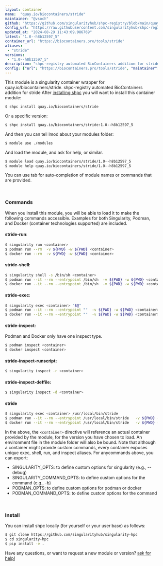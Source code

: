 ```yaml
---
layout: container
name:  "quay.io/biocontainers/stride"
maintainer: "@vsoch"
github: "https://github.com/singularityhub/shpc-registry/blob/main/quay.io/biocontainers/stride/container.yaml"
config_url: "https://raw.githubusercontent.com/singularityhub/shpc-registry/main/quay.io/biocontainers/stride/container.yaml"
updated_at: "2024-08-29 11:43:09.986769"
latest: "1.0--h8b12597_5"
container_url: "https://biocontainers.pro/tools/stride"
aliases:
 - "stride"
versions:
 - "1.0--h8b12597_5"
description: "shpc-registry automated BioContainers addition for stride"
config: {"url": "https://biocontainers.pro/tools/stride", "maintainer": "@vsoch", "description": "shpc-registry automated BioContainers addition for stride", "latest": {"1.0--h8b12597_5": "sha256:2ed78d461f2e6ac283a9e07bf727750ed0270f751c127fd2503a7b3b286b380b"}, "tags": {"1.0--h8b12597_5": "sha256:2ed78d461f2e6ac283a9e07bf727750ed0270f751c127fd2503a7b3b286b380b"}, "docker": "quay.io/biocontainers/stride", "aliases": {"stride": "/usr/local/bin/stride"}}
---
```


This module is a singularity container wrapper for quay.io/biocontainers/stride.
shpc-registry automated BioContainers addition for stride
After [installing shpc](#install) you will want to install this container module:


```bash
$ shpc install quay.io/biocontainers/stride
```

Or a specific version:

```bash
$ shpc install quay.io/biocontainers/stride:1.0--h8b12597_5
```

And then you can tell lmod about your modules folder:

```bash
$ module use ./modules
```

And load the module, and ask for help, or similar.

```bash
$ module load quay.io/biocontainers/stride/1.0--h8b12597_5
$ module help quay.io/biocontainers/stride/1.0--h8b12597_5
```

You can use tab for auto-completion of module names or commands that are provided.

<br>

### Commands

When you install this module, you will be able to load it to make the following commands accessible.
Examples for both Singularity, Podman, and Docker (container technologies supported) are included.

#### stride-run:

```bash
$ singularity run <container>
$ podman run --rm  -v ${PWD} -w ${PWD} <container>
$ docker run --rm  -v ${PWD} -w ${PWD} <container>
```

#### stride-shell:

```bash
$ singularity shell -s /bin/sh <container>
$ podman run --it --rm --entrypoint /bin/sh  -v ${PWD} -w ${PWD} <container>
$ docker run --it --rm --entrypoint /bin/sh  -v ${PWD} -w ${PWD} <container>
```

#### stride-exec:

```bash
$ singularity exec <container> "$@"
$ podman run --it --rm --entrypoint ""  -v ${PWD} -w ${PWD} <container> "$@"
$ docker run --it --rm --entrypoint ""  -v ${PWD} -w ${PWD} <container> "$@"
```

#### stride-inspect:

Podman and Docker only have one inspect type.

```bash
$ podman inspect <container>
$ docker inspect <container>
```

#### stride-inspect-runscript:

```bash
$ singularity inspect -r <container>
```

#### stride-inspect-deffile:

```bash
$ singularity inspect -d <container>
```


#### stride

```bash
$ singularity exec <container> /usr/local/bin/stride
$ podman run --it --rm --entrypoint /usr/local/bin/stride   -v ${PWD} -w ${PWD} <container> -c " $@"
$ docker run --it --rm --entrypoint /usr/local/bin/stride   -v ${PWD} -w ${PWD} <container> -c " $@"
```



In the above, the `<container>` directive will reference an actual container provided
by the module, for the version you have chosen to load. An environment file in the
module folder will also be bound. Note that although a container
might provide custom commands, every container exposes unique exec, shell, run, and
inspect aliases. For anycommands above, you can export:

 - SINGULARITY_OPTS: to define custom options for singularity (e.g., --debug)
 - SINGULARITY_COMMAND_OPTS: to define custom options for the command (e.g., -b)
 - PODMAN_OPTS: to define custom options for podman or docker
 - PODMAN_COMMAND_OPTS: to define custom options for the command

<br>

### Install

You can install shpc locally (for yourself or your user base) as follows:

```bash
$ git clone https://github.com/singularityhub/singularity-hpc
$ cd singularity-hpc
$ pip install -e .
```

Have any questions, or want to request a new module or version? [ask for help!](https://github.com/singularityhub/singularity-hpc/issues)